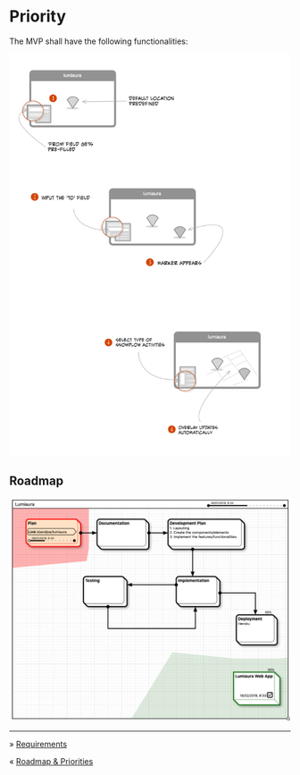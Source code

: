 # Priority

The MVP shall have the following functionalities:


![](assets/20190204125619-mvp-functionalities.png)


## Roadmap

![](assets/20190201104103.png)

----

» [Requirements](Requirements.md)

« [Roadmap & Priorities](Priorities.md)